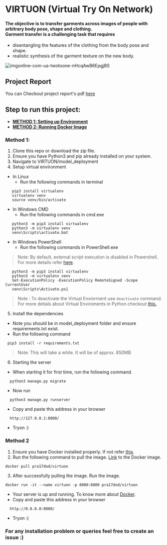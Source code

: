 # VIRTUON (Virtual Try On Network)

#### The objective is to transfer garments across images of people with arbitrary body pose, shape and clothing. </br> Garment transfer is a challenging task that requires
 - disentangling the features of the clothing from the body pose and shape.
 - realistic synthesis of the garment texture on the new body.


![imgonline-com-ua-twotoone-nHcqAwB6EpgjBS](https://user-images.githubusercontent.com/72185267/107857221-12b31800-6e53-11eb-9642-af38591a0338.jpg)

## Project Report
You can Checkout project report's pdf [here](../Virtuon.pdf)

## Step to run this project:

- <b>[METHOD 1: Setting up Environment](#method-1)</b>
- <b>[METHOD 2: Running Docker Image](#method-2)</b>

### Method 1:

1. Clone this repo or download the zip file.
2. Ensure you have Python3 and pip already installed on your system.
3. Navigate to VIRTUON/model_deployment
4. Setup virtual environment 
- In Linux
  - Run the following commands in terminal
 ```
    pip3 install virtualenv 
    virtualenv venv
    source venv/bin/activate
 ```
 
- In Windows CMD
  - Run the following commands in cmd.exe
 ```
    python3 -m pip3 install virtualenv
    python3 -m virtualenv venv
    venv\Scripts\activate.bat
 ```
 
+ In Windows PowerShell
   - Run the following commands in PowerShell.exe
 > Note: By default, external script execution is disabled in Powershell.</br> For more details refer [here](https://docs.microsoft.com/en-us/powershell/module/microsoft.powershell.core/about/about_execution_policies?view=powershell-7.1).

 ```
    python3 -m pip3 install virtualenv 
    python3 -m virtualenv venv
    Set-ExecutionPolicy -ExecutionPolicy RemoteSigned -Scope CurrentUser
    venv\Scripts\Activate.ps1
 ```
 > Note : To deactivate the Virtual Enviorment use `deactivate` command.</br>
 For more detials about Virtual Enviroments in Python checkout [this.](https://docs.python.org/3/library/venv.html)
 
5. Install the dependencies
 - Note you should be in model_deployment folder and ensure requirements.txt exist.
 - Run the following command
 ``` 
  pip3 install -r requirements.txt
 ```
 > Note: This will take a while. It will be of approx. 850MB

6. Starting the server
 - When starting it for first time, run the following command.
```
  python3 manage.py migrate
```
 - Now run
```
  python3 manage.py runserver
```
 - Copy and paste this address in your browser
```
  http://127.0.0.1:8000/
``` 
 - Tryon :)

### Method 2

1. Ensure you have Docker installed properly. If not refer [this](https://docs.docker.com/engine/install/).
2. Run the following command to pull the image. [Link](https://hub.docker.com/r/pra17dod/virtuon) to the Docker image.
```
docker pull pra17dod/virtuon
```
3. After successfully pulling the image. Run the image.
```
docker run -it --name virtuon -p 8000:8000 pra17dod/virtuon
```
 - Your server is up and running. To know more about [Docker](https://docs.docker.com/get-started/overview/).
 - Copy and paste this address in your browser
```
  http://0.0.0.0:8000/
```
 - Tryon :)

### For any installation problem or queries feel free to create an issue :)
